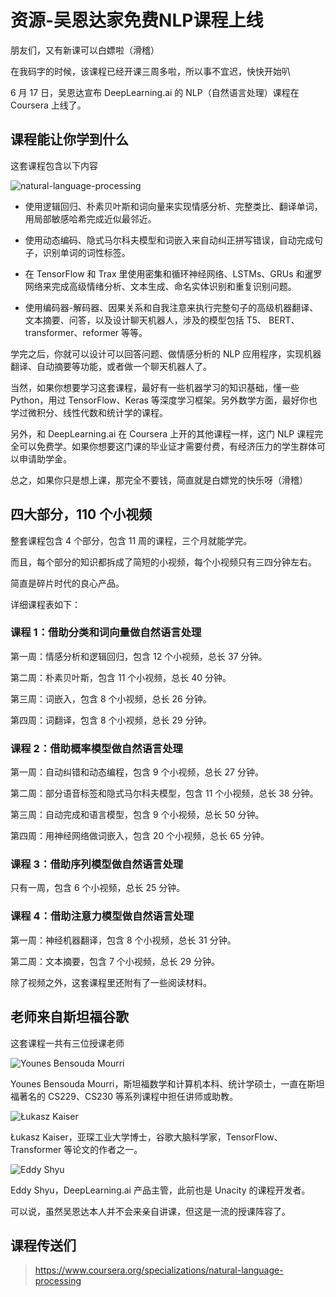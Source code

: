 # 资源-吴恩达家免费NLP课程上线

朋友们，又有新课可以白嫖啦（滑稽）

在我码字的时候，该课程已经开课三周多啦，所以事不宜迟，快快开始叭

6 月 17 日，吴恩达宣布 DeepLearning.ai 的 NLP（自然语言处理）课程在 Coursera 上线了。

## 课程能让你学到什么

这套课程包含以下内容

![natural-language-processing](https://cdn.jsdelivr.net/gh/ylsislove/image-home/test/20200713201339.png)

* 使用逻辑回归、朴素贝叶斯和词向量来实现情感分析、完整类比、翻译单词，用局部敏感哈希完成近似最邻近。

* 使用动态编码、隐式马尔科夫模型和词嵌入来自动纠正拼写错误，自动完成句子，识别单词的词性标签。

* 在 TensorFlow 和 Trax 里使用密集和循环神经网络、LSTMs、GRUs 和暹罗网络来完成高级情绪分析、文本生成、命名实体识别和重复识别问题。

* 使用编码器-解码器、因果关系和自我注意来执行完整句子的高级机器翻译、文本摘要、问答，以及设计聊天机器人，涉及的模型包括 T5、 BERT、transformer、reformer 等等。

学完之后，你就可以设计可以回答问题、做情感分析的 NLP 应用程序，实现机器翻译、自动摘要等功能，或者做一个聊天机器人了。

当然，如果你想要学习这套课程，最好有一些机器学习的知识基础，懂一些 Python，用过 TensorFlow、Keras 等深度学习框架。另外数学方面，最好你也学过微积分、线性代数和统计学的课程。

另外，和 DeepLearning.ai 在 Coursera 上开的其他课程一样，这门 NLP 课程完全可以免费学。如果你想要这门课的毕业证才需要付费，有经济压力的学生群体可以申请助学金。

总之，如果你只是想上课，那完全不要钱，简直就是白嫖党的快乐呀（滑稽）


## 四大部分，110 个小视频

整套课程包含 4 个部分，包含 11 周的课程，三个月就能学完。

而且，每个部分的知识都拆成了简短的小视频，每个小视频只有三四分钟左右。

简直是碎片时代的良心产品。

详细课程表如下：

### 课程 1：借助分类和词向量做自然语言处理
第一周：情感分析和逻辑回归，包含 12 个小视频，总长 37 分钟。

第二周：朴素贝叶斯，包含 11 个小视频，总长 40 分钟。

第三周：词嵌入，包含 8 个小视频，总长 26 分钟。

第四周：词翻译，包含 8 个小视频，总长 29 分钟。

### 课程 2：借助概率模型做自然语言处理
第一周：自动纠错和动态编程，包含 9 个小视频，总长 27 分钟。

第二周：部分语音标签和隐式马尔科夫模型，包含 11 个小视频，总长 38 分钟。

第三周：自动完成和语言模型，包含 9 个小视频，总长 50 分钟。

第四周：用神经网络做词嵌入，包含 20 个小视频，总长 65 分钟。

### 课程 3：借助序列模型做自然语言处理

只有一周，包含 6 个小视频，总长 25 分钟。

### 课程 4：借助注意力模型做自然语言处理
第一周：神经机器翻译，包含 8 个小视频，总长 31 分钟。

第二周：文本摘要，包含 7 个小视频，总长 29 分钟。

除了视频之外，这套课程里还附有了一些阅读材料。


## 老师来自斯坦福谷歌

这套课程一共有三位授课老师

![Younes Bensouda Mourri](https://cdn.jsdelivr.net/gh/ylsislove/image-home/test/20200713202637.png)

Younes Bensouda Mourri，斯坦福数学和计算机本科、统计学硕士，一直在斯坦福著名的 CS229、CS230 等系列课程中担任讲师或助教。

![Łukasz Kaiser](https://cdn.jsdelivr.net/gh/ylsislove/image-home/test/20200713202737.png)

Łukasz Kaiser，亚琛工业大学博士，谷歌大脑科学家，TensorFlow、Transformer 等论文的作者之一。

![Eddy Shyu](https://cdn.jsdelivr.net/gh/ylsislove/image-home/test/20200713202820.png)

Eddy Shyu，DeepLearning.ai 产品主管，此前也是 Unacity 的课程开发者。

可以说，虽然吴恩达本人并不会来亲自讲课，但这是一流的授课阵容了。

## 课程传送们
> https://www.coursera.org/specializations/natural-language-processing